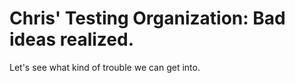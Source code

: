 # Chris' Testing Organization: Bad ideas realized.

Let's see what kind of trouble we can get into.
